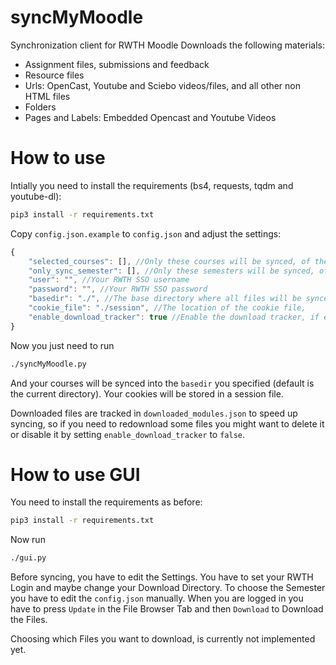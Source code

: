 # syncMyMoodle
Synchronization client for RWTH Moodle
Downloads the following materials:
* Assignment files, submissions and feedback
* Resource files
* Urls: OpenCast, Youtube and Sciebo videos/files, and all other non HTML files
* Folders
* Pages and Labels: Embedded Opencast and Youtube Videos

# How to use
Intially you need to install the requirements (bs4, requests, tqdm and youtube-dl):
```bash
pip3 install -r requirements.txt
```

Copy ``config.json.example`` to ``config.json`` and adjust the settings:

```js
{
    "selected_courses": [], //Only these courses will be synced, of the form "https://moodle.rwth-aachen.de/course/view.php?id=XXXXX" (if empty, all courses will be synced)
    "only_sync_semester": [], //Only these semesters will be synced, of the form 20ws (only used if selected_courses is empty, if empty all semesters will be synced)
    "user": "", //Your RWTH SSO username
    "password": "", //Your RWTH SSO password
    "basedir": "./", //The base directory where all files will be synced to
    "cookie_file": "./session", //The location of the cookie file,
    "enable_download_tracker": true //Enable the download tracker, if enabled files won't be checked on a subsequent sync
}
```

Now you just need to run
```bash
./syncMyMoodle.py
```

And your courses will be synced into the ``basedir`` you specified (default is the current directory). Your cookies will be stored in a session file.

Downloaded files are tracked in ``downloaded_modules.json`` to speed up syncing, so if you need to redownload some files you might want to delete it or disable it by setting ``enable_download_tracker`` to ``false``.

# How to use GUI
You need to install the requirements as before:
```bash
pip3 install -r requirements.txt
```
Now run
```bash
./gui.py
```

Before syncing, you have to edit the Settings. You have to set your RWTH Login and maybe change your Download Directory. To choose the Semester you have to edit the ``config.json`` manually.
When you are logged in you have to press ``Update`` in the File Browser Tab and then ``Download`` to Download the Files.

Choosing which Files you want to download, is currently not implemented yet.
